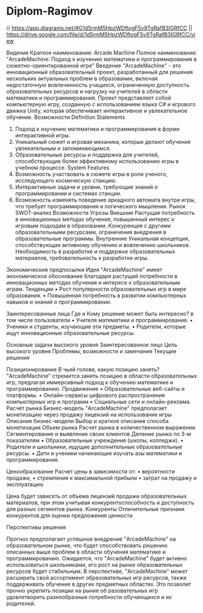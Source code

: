 # Diplom-Ragimov
// https://app.diagrams.net/#G1d5rmM5HpzWDftogF5v9TgRafB3IGRfCC || https://drive.google.com/file/d/1d5rmM5HpzWDftogF5v9TgRafB3IGRfCC/view

Видение 
Краткое наименование: Arcade Machine
Полное наименование: "ArcadeMachine: Подход к изучению математики и программирования в сюжетно-ориентированной игре"
Введение
"ArcadeMachine" - это инновационный образовательный проект, разработанный для решения нескольких актуальных проблем в образовании, включая недостаточную вовлеченность учащихся, ограниченную доступность образовательных ресурсов и нагрузку на учителей в области математики и программирования. Проект представляет собой компьютерную игру, созданную с использованием языка C# и игрового движка Unity, которая обеспечивает интерактивное и увлекательное обучение.
Возможности
Definition Statements
1.	Подход к изучению математики и программирования в форме интерактивной игры.
2.	Уникальный сюжет и игровая механика, которые делают обучение увлекательным и запоминающимся.
3.	Образовательные ресурсы и поддержка для учителей, способствующие более эффективному использованию игры в учебном процессе.
System Features
1.	Возможность участвовать в сюжете игры в роли ученого, исследующего космическую станцию.
2.	Интерактивные задачи и уровни, требующие знаний о программировании и системах станции.
3.	Возможность изменять поведение аркадного автомата внутри игры, что требует программирования и логического мышления.
Рынок
SWOT-анализ
	Возможности	Угрозы
Внешние	Растущая потребность в инновационных методах обучения, повышенный интерес к игровым подходам в образовании.	Конкуренция с другими образовательными ресурсами, ограничения внедрения в образовательные программы.
Внутренние	Уникальная концепция, способствующая активному обучению и вовлечению школьников.	Необходимость в разработке и поддержке образовательных материалов, требовательность к разработке игры.

Экономические предпосылки
Идея "ArcadeMachine" имеет экономическое обоснование благодаря растущей потребности в инновационных методах обучения и интересе к образовательным играм.
Тенденции
•	Рост популярности образовательных игр в мире образования.
•	Повышенная потребность в развитии компьютерных навыков и знаний о программировании.

Заинтересованные лица
Где и Кому решение может быть интересно?
в том числе пользователи
•	Учителя математики и программирования.
•	Ученики и студенты, изучающие эти предметы.
•	Родители, которые ищут инновационные образовательные ресурсы.

Основные задачи высокого уровня
Заинтересованное лицо	Цель высокого уровня	Проблемы, возможности и замечания	Текущие решения
			
			

Позиционирование
В чьей голове, какую позицию занять?
"ArcadeMachine" стремится занять позицию  в области образовательных игр, предлагая иммерсивный подход к обучению математике и программированию.
Продвижение
•	Образовательные веб-сайты и платформы.
•	Онлайн-сервисы цифрового распространения компьютерных игр и программ
•	Социальные сети и онлайн-реклама.
Расчет рынка
Бизнес-модель "ArcadeMachine" предполагает монетизацию через продажу лицензий на использование игры
Описание бизнес-модели
Выбор и краткое описание способа монетизации
Объем рынка
Расчет рынка в количественном выражении
Сегментирование и выявление своих клиентов
Деление рынка по 3-м показателям
•	Образовательные учреждения (школы, колледжи).
•	Родители и школьники, ищущие дополнительные образовательные ресурсы.
•	Дети и ученики начинающие изучать азы математики и программирования.

Ценообразование
Расчет цены в зависимости от:
•	вероятности продажи,
•	стремления к максимальной прибыли
•	затрат на продажу и эксплуатацию

Цена будет зависеть от объема лицензий  продажи образовательных материалов, при этом учитывая конкурентоспособность и доступность для разных сегментов рынка.
Конкуренты
Отличительные признаки конкурентов для оценки предложения ценности
 
Перспективы решения

Прогноз предполагает успешное внедрение "ArcadeMachine" на образовательном рынке, что будет способствовать решению описанных выше проблем в области обучения математике и программированию. Ожидается, что "ArcadeMachine" будет активно использоваться школьниками, его рост на рынке образовательных ресурсов будет стабильным.
В перспективе, "ArcadeMachine" может расширить свой ассортимент образовательных игр ресурсов, также поддерживать обучение в других предметных областях. Это позволит прочно укрепить позиции на рынке об	разовательных игр удовлетворить разнообразные потребности обучающихся и их родителей.
